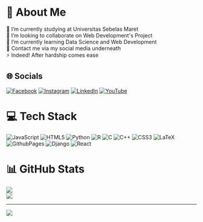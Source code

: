 # 💫 About Me
🔭 I’m currently studying at Universitas Sebelas Maret<br>👯 I’m looking to collaborate on Web Development's Project<br>🌱 I’m currently learning Data Science and Web Development<br>💬 Contact me via my social media underneath<br>⚡ Indeed! After hardship comes ease


## 🌐 Socials
[![Facebook](https://img.shields.io/badge/Facebook-%231877F2.svg?logo=Facebook&logoColor=white)](https://facebook.com/ivan.w.nugroho.73) [![Instagram](https://img.shields.io/badge/Instagram-%23E4405F.svg?logo=Instagram&logoColor=white)](https://instagram.com/ifwhy._) [![LinkedIn](https://img.shields.io/badge/LinkedIn-%230077B5.svg?logo=linkedin&logoColor=white)](https://linkedin.com/in/ivan-wahyu-nugroho-584ab0243) [![YouTube](https://img.shields.io/badge/YouTube-%23FF0000.svg?logo=YouTube&logoColor=white)](https://youtube.com/@UCcwegIMYWYJfRnXV2fzjgsA) 

# 💻 Tech Stack
![JavaScript](https://img.shields.io/badge/javascript-%23323330.svg?style=for-the-badge&logo=javascript&logoColor=%23F7DF1E) ![HTML5](https://img.shields.io/badge/html5-%23E34F26.svg?style=for-the-badge&logo=html5&logoColor=white) ![Python](https://img.shields.io/badge/python-3670A0?style=for-the-badge&logo=python&logoColor=ffdd54) ![R](https://img.shields.io/badge/r-%23276DC3.svg?style=for-the-badge&logo=r&logoColor=white) ![C](https://img.shields.io/badge/c-%2300599C.svg?style=for-the-badge&logo=c&logoColor=white) ![C++](https://img.shields.io/badge/c++-%2300599C.svg?style=for-the-badge&logo=c%2B%2B&logoColor=white) ![CSS3](https://img.shields.io/badge/css3-%231572B6.svg?style=for-the-badge&logo=css3&logoColor=white) ![LaTeX](https://img.shields.io/badge/latex-%23008080.svg?style=for-the-badge&logo=latex&logoColor=white) ![GithubPages](https://img.shields.io/badge/github%20pages-121013?style=for-the-badge&logo=github&logoColor=white) ![Django](https://img.shields.io/badge/django-%23092E20.svg?style=for-the-badge&logo=django&logoColor=white) ![React](https://img.shields.io/badge/react-%2320232a.svg?style=for-the-badge&logo=react&logoColor=%2361DAFB)

# 📊 GitHub Stats
![](https://github-readme-stats.vercel.app/api?username=ifwhy&theme=neon&hide_border=false&include_all_commits=true&count_private=false)<br/>
![](https://github-readme-stats.vercel.app/api/top-langs/?username=ifwhy&theme=neon&hide_border=false&include_all_commits=true&count_private=false&layout=compact)

---
[![](https://visitcount.itsvg.in/api?id=ifwhy&icon=1&color=10)](https://visitcount.itsvg.in)

<!-- Proudly created with GPRM ( https://gprm.itsvg.in ) -->
